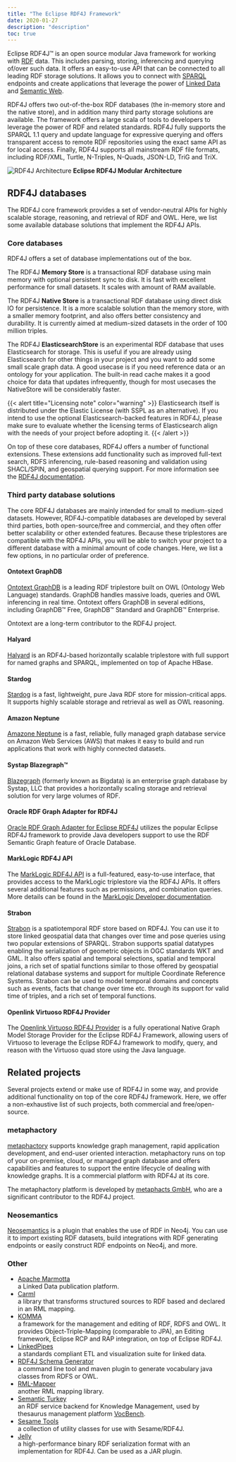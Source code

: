 ```yaml
---
title: "The Eclipse RDF4J Framework"
date: 2020-01-27
description: "description"
toc: true
---
```


Eclipse RDF4J&trade; is an open source modular Java framework for working with [RDF](https://www.w3.org/TR/rdf11-primer/) data. This includes parsing, storing, inferencing and querying of/over such data. It offers an easy-to-use API that can be connected to all leading RDF storage solutions. It allows you to connect with [SPARQL](https://www.w3.org/TR/sparql11-overview/) endpoints and create applications that leverage the power of [Linked Data](http://linkeddata.org/) and [Semantic Web](http://www.w3.org/2001/sw/).

RDF4J offers two out-of-the-box RDF databases (the in-memory store and the native store), and in addition many third party storage solutions are available. The framework offers a large scala of tools to developers to leverage the power of RDF and related standards. RDF4J fully supports the SPARQL 1.1 query and update language for expressive querying and offers transparent access to remote RDF repositories using the exact same API as for local access. Finally, RDF4J supports all mainstream RDF file formats, including RDF/XML, Turtle, N-Triples,  N-Quads, JSON-LD, TriG and TriX.

<div class="shadowed">
<img src="/images/rdf4j-architecture.svg" alt="RDF4J Architecture">
<strong>Eclipse RDF4J Modular Architecture</strong>
</div>

## RDF4J databases

The RDF4J core framework provides a set of vendor-neutral APIs for highly scalable storage, reasoning, and retrieval of RDF and OWL. Here, we list some available database solutions that implement the RDF4J APIs.

### Core databases

RDF4J offers a set of database implementations out of the box.

The RDF4J **Memory Store** is a transactional RDF database using main memory with optional persistent sync to disk. It is fast with excellent performance for small  datasets. It scales with amount of RAM available.

The RDF4J **Native Store** is a transactional RDF database using direct disk IO for persistence. It is a more scalable solution than the memory store, with a smaller memory footprint, and also offers better consistency and durability. It is currently aimed at medium-sized datasets in the order of 100 million triples.

The RDF4J **ElasticsearchStore** is an experimental RDF database that uses Elasticsearch for storage.
This is useful if you are already using Elasticsearch for other things in your project and you want to add some small scale graph data.
A good usecase is if you need reference data or an ontology for your application. The built-in read cache makes it a good choice for data that updates infrequently,
though for most usecases the NativeStore will be considerably faster.

{{< alert title="Licensing note" color="warning" >}}
Elasticsearch itself is distributed under the Elastic License (with SSPL as an alternative). If you intend to use the optional Elasticsearch-backed features in RDF4J, please make sure to evaluate whether the licensing terms of Elasticsearch align with the needs of your project before adopting it.
{{< /alert >}}

On top of these core databases, RDF4J offers a number of functional extensions. These extensions add functionality such as improved full-text search, RDFS inferencing, rule-based reasoning and validation using SHACL/SPIN, and geospatial querying support. For more information see the [RDF4J documentation](/documentation).

### Third party database solutions

The core RDF4J databases are mainly intended for small to medium-sized datasets. However, RDF4J-compatible databases are developed by several third parties, both open-source/free and commercial, and they often offer better scalability or other extended features. Because these triplestores are compatible with the RDF4J APIs, you will be able to switch your project to a different database with a minimal amount of code changes. Here, we list a few options, in no particular order of preference.

#### Ontotext GraphDB

[Ontotext GraphDB](http://www.ontotext.com/products/ontotext-graphdb/) is a leading RDF triplestore built on OWL (Ontology Web Language) standards.  GraphDB handles massive loads, queries and OWL inferencing in real time. Ontotext offers GraphDB in several editions, including  GraphDB™ Free, GraphDB™ Standard and GraphDB™ Enterprise.

Ontotext are a long-term contributor to the RDF4J project.

#### Halyard

[Halyard](https://merck.github.io/Halyard/) is an RDF4J-based horizontally scalable triplestore with full support for named graphs and SPARQL, implemented on top of Apache HBase.

#### Stardog

[Stardog](http://www.stardog.com/) is a fast, lightweight, pure Java RDF store for mission-critical apps. It supports highly scalable storage and retrieval as well as OWL reasoning.

#### Amazon Neptune

[Amazone Neptune](https://aws.amazon.com/neptune/) is a fast, reliable, fully managed graph database service on Amazon Web Services (AWS) that makes it easy to build and run applications that work with highly connected datasets.

#### Systap Blazegraph™

[Blazegraph](http://www.blazegraph.com/) (formerly known as Bigdata) is an enterprise graph database by Systap, LLC that provides a horizontally scaling storage and retrieval solution for very large volumes of RDF.

#### Oracle RDF Graph Adapter for RDF4J

[Oracle RDF Graph Adapter for Eclipse RDF4J](https://docs.oracle.com/en/database/oracle/oracle-database/21/rdfrm/rdf-semantic-graph-support-eclipse-rdf4j.html) utilizes the popular Eclipse RDF4J framework to provide Java developers support to use the RDF Semantic Graph feature of Oracle Database.

#### MarkLogic RDF4J API

The [MarkLogic RDF4J API](https://github.com/marklogic/marklogic-rdf4j) is a full-featured, easy-to-use interface, that provides access to the MarkLogic triplestore via the RDF4J APIs. It offers several additional features such as permissions, and combination queries. More details can be found in the [MarkLogic Developer documentation](https://docs.marklogic.com/guide/semantics/clientAPIs#id_23335).

#### Strabon

[Strabon](http://strabon.di.uoa.gr/) is a spatiotemporal RDF store based on RDF4J. You can use it to store linked geospatial data that changes over time and pose queries using two popular extensions of SPARQL. Strabon supports spatial datatypes enabling the serialization of geometric objects in OGC standards WKT and GML. It also offers spatial and temporal selections, spatial and temporal joins, a rich set of spatial functions similar to those offered by geospatial relational database systems and support for multiple Coordinate Reference Systems. Strabon can be used to model temporal domains and concepts such as events, facts that change over time etc. through its support for valid time of triples, and a rich set of temporal functions.

#### Openlink Virtuoso RDF4J Provider

The [Openlink Virtuoso RDF4J Provider](http://vos.openlinksw.com/owiki/wiki/VOS/VirtSesame2Provider) is a fully operational Native Graph Model Storage Provider for the Eclipse RDF4J Framework, allowing users of Virtuoso to leverage the Eclipse RDF4J framework to modify, query, and reason with the Virtuoso quad store using the Java language.

## Related projects

Several projects extend or make use of RDF4J in some way, and provide additional functionality on top of the core RDF4J framework. Here, we offer a non-exhaustive list of such projects, both commercial and free/open-source.

### metaphactory

[metaphactory](https://www.metaphacts.com/product) supports knowledge graph management, rapid application development, and end-user oriented interaction. metaphactory runs on top of your on-premise, cloud, or managed graph database and offers capabilities and features to support the entire lifecycle of dealing with knowledge graphs. It is a commercial platform with RDF4J at its core.

The metaphactory platform is developed by [metaphacts GmbH](https://www.metaphacts.com/), who are a significant contributor to the RDF4J project.

### Neosemantics

[Neosemantics](https://neo4j.com/labs/neosemantics-rdf/) is a plugin that enables the use of RDF in Neo4j. You can use it to import existing RDF datasets, build integrations with RDF generating endpoints or easily construct RDF endpoints on Neo4j, and more.

### Other

- [Apache Marmotta](http://marmotta.apache.org/)<br>
  a Linked Data publication platform.
- [Carml](https://github.com/carml/carml)<br>
  a library that transforms structured sources to RDF based and declared in an RML mapping.
- [KOMMA](http://komma.enilink.net/)<br>
  a framework for the management and editing of RDF, RDFS and OWL. It provides Object-Triple-Mapping (comparable to JPA), an Editing framework, Eclipse RCP and RAP integration, on top of Eclipse RDF4J.
- [LinkedPipes](https://linkedpipes.com)<br>
  a standards compliant ETL and visualization suite for linked data.
- [RDF4J Schema Generator](https://github.com/ansell/rdf4j-schema-generator)<br>
  a command line tool and maven plugin to generate vocabulary java classes from RDFS or OWL.
- [RML-Mapper](https://github.com/RMLio/RML-Mapper)<br>
  another RML mapping library.
- [Semantic Turkey](http://semanticturkey.uniroma2.it/)<br>
  an RDF service backend for Knowledge Management, used by thesaurus management platform [VocBench](http://vocbench.uniroma2.it/).
- [Sesame Tools](https://github.com/joshsh/sesametools)<br>
  a collection of utility classes for use with Sesame/RDF4J.
- [Jelly](https://w3id.org/jelly/jelly-jvm)<br>
  a high-performance binary RDF serialization format with an implementation for RDF4J. Can be used as a JAR plugin.
